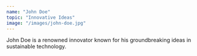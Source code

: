 ```yaml
---
name: "John Doe"
topic: "Innovative Ideas"
image: "/images/john-doe.jpg"
---
```

John Doe is a renowned innovator known for his groundbreaking ideas in sustainable technology.

